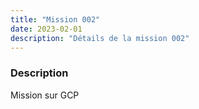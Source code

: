 ```yaml
---
title: "Mission 002"
date: 2023-02-01
description: "Détails de la mission 002"
---
```


### Description
Mission sur GCP
